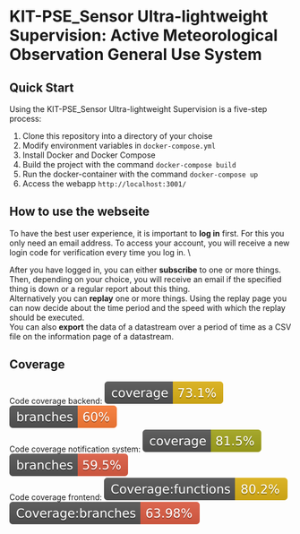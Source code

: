 # KIT-PSE_Sensor Ultra-lightweight Supervision: Active Meteorological Observation General Use System

## Quick Start
Using the KIT-PSE_Sensor Ultra-lightweight Supervision is a five-step process:

1. Clone this repository into a directory of your choise
2. Modify environment variables in `docker-compose.yml`
3. Install Docker and Docker Compose
4. Build the project with the command `docker-compose build`
5. Run the docker-container with the command `docker-compose up`
6. Access the webapp `http://localhost:3001/`

## How to use the webseite
To have the best user experience, it is important to **log in** first. For this you only need an email address. To access your account, you will receive a new login code for verification every time you log in. \\

After you have logged in, you can either **subscribe** to one or more things. Then, depending on your choice, you will receive an email if the specified thing is down or a regular report about this thing.\
Alternatively you can **replay** one or more things. Using the replay page you can now decide about the time period and the speed with which the replay should be executed.\
You can also **export** the data of a datastream over a period of time as a CSV file on the information page of a datastream.

## Coverage
Code coverage backend:              ![Coverage](.github/badges/jacoco1.svg) ![Branches](.github/badges/branches1.svg) \
Code coverage notification system:  ![Coverage](.github/badges/jacoco2.svg) ![Branches](.github/badges/branches2.svg) \
Code coverage frontend:  ![Functions](.github/badges/frontend/badge-functions.svg) ![Branches](.github/badges/frontend/badge-branches.svg) 
